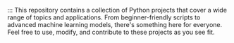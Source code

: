 :::
This repository contains a collection of Python projects that cover a wide range of topics and applications. From beginner-friendly scripts to advanced machine learning models, there's something here for everyone. Feel free to use, modify, and contribute to these projects as you see fit.
